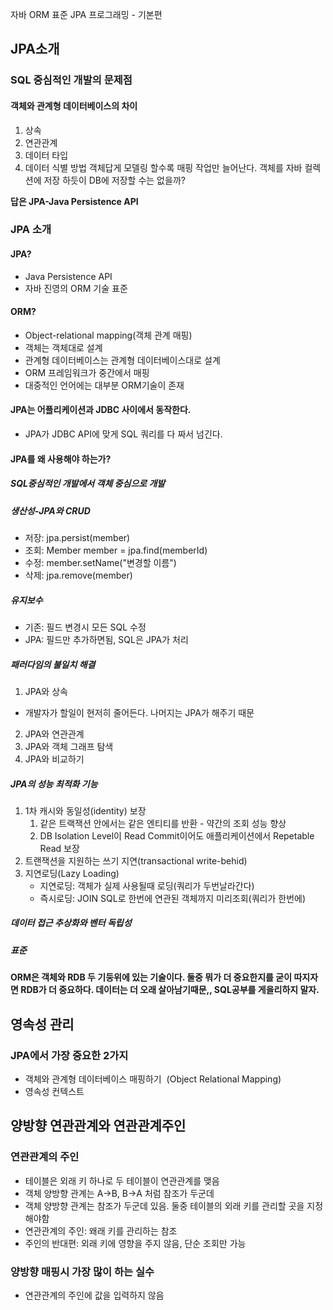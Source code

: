 자바 ORM 표준 JPA 프로그래밍 - 기본편

## JPA소개
### SQL 중심적인 개발의 문제점
#### 객체와 관계형 데이터베이스의 차이
1. 상속
2. 연관관계
3. 데이터 타입
4. 데이터 식별 방법
객체답게 모델링 할수록 매핑 작업만 늘어난다.
객체를 자바 컬렉션에 저장 하듯이 DB에 저장할 수는 없을까?

**답은 JPA-Java Persistence API**

### JPA 소개
#### JPA?
- Java Persistence API
- 자바 진영의 ORM 기술 표준
#### ORM?
- Object-relational mapping(객체 관계 매핑)
- 객체는 객체대로 설계
- 관계형 데이터베이스는 관계형 데이터베이스대로 설계
- ORM 프레임워크가 중간에서 매핑
- 대중적인 언어에는 대부분 ORM기술이 존재

#### JPA는 어플리케이션과 JDBC 사이에서 동작한다.
- JPA가 JDBC API에 맞게 SQL 쿼리를 다 짜서 넘긴다.

#### JPA를 왜 사용해야 하는가?
##### SQL중심적인 개발에서 객체 중심으로 개발
##### 생산성-JPA와 CRUD
- 저장: jpa.persist(member)
- 조회: Member member = jpa.find(memberId)
- 수정: member.setName("변경할 이름")
- 삭제: jpa.remove(member)
##### 유지보수
- 기존: 필드 변경시 모든 SQL 수정
- JPA: 필드만 추가하면됨, SQL은 JPA가 처리
##### 패러다임의 불일치 해결
1. JPA와 상속
- 개발자가 할일이 현저히 줄어든다. 나머지는 JPA가 해주기 때문
2. JPA와 연관관계
3. JPA와 객체 그래프 탐색
4. JPA와 비교하기
##### JPA의 성능 최적화 기능
1. 1차 캐시와 동일성(identity) 보장
	1. 같은 트랙잭션 안에서는 같은 엔티티를 반환 - 약간의 조회 성능 향상
	2. DB Isolation Level이 Read Commit이어도 애플리케이션에서 Repetable Read 보장
2. 트랜잭션을 지원하는 쓰기 지연(transactional write-behid)
3. 지연로딩(Lazy Loading)
	- 지연로딩: 객체가 실제 사용될때 로딩(쿼리가 두번날라간다)
	- 즉시로딩: JOIN SQL로 한번에 연관된 객체까지 미리조회(쿼리가 한번에)
##### 데이터 접근 추상화와 벤터 독립성
##### 표준

**ORM은 객체와 RDB 두 기둥위에 있는 기술이다. 둘중 뭐가 더 중요한지를 굳이 따지자면 RDB가 더 중요하다. 데이터는 더 오래 살아남기때문,, SQL공부를 게을리하지 말자.**

## 영속성 관리
### JPA에서 가장 중요한 2가지
- 객체와 관계형 데이터베이스 매핑하기  (Object Relational Mapping) 
- 영속성 컨텍스트

## 양방향 연관관계와 연관관계주인
### 연관관계의 주인
- 테이블은 외래 키 하나로 두 테이블이 연관관계를 맺음
- 객체 양방향 관계는 A->B, B->A 처럼 참조가 두군데
- 객체 양방향 관계는 참조가 두군데 있음. 둘중 테이블의 외래 키를 관리할 곳을 지정해야함
- 연관관계의 주인: 왜래 키를 관리하는 참조
- 주인의 반대편: 외래 키에 영향을 주지 않음, 단순 조회만 가능
### 양방향 매핑시 가장 많이 하는 실수
- 연관관계의 주인에 값을 입력하지 않음